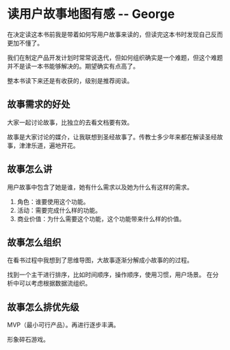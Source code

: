 # 读用户故事地图有感 -- George


在决定读这本书前我是带着如何写用户故事来读的，但读完这本书时发现自己反而更加不懂了。

我们在制定产品开发计划时常常说迭代，但如何组织确实是一个难题，但这个难题并不是读一本书能够解决的。期望确实有点高了。

整本书读下来还是有收获的，级别是推荐阅读。

## 故事需求的好处

大家一起讨论故事，比独立的去看文档要有效。

故事是大家讨论的媒介，让我联想到圣经故事了。传教士多少年来都在解读圣经故事，津津乐道，遍地开花。

## 故事怎么讲

用户故事中包含了她是谁，她有什么需求以及她为什么有这样的需求。

1. 角色：谁要使用这个功能。
2. 活动：需要完成什么样的功能。
3. 商业价值：为什么需要这个功能，这个功能带来什么样的价值。


## 故事怎么组织

在看书过程中我想到了思维导图，大故事逐渐分解成小故事的的过程。
	
找到一个主干进行排序，比如时间顺序，操作顺序，使用习惯，用户场景。
在分析中可以考虑根据数据流组织。
	
## 故事怎么排优先级

MVP（最小可行产品）。再进行逐步丰满。

形象碎石游戏。


